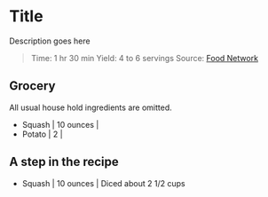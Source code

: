 # Title

Description goes here

> Time: 1 hr 30 min
> Yield: 4 to 6 servings
> Source: [Food Network](https://www.foodnetwork.com/recipes/food-network-kitchen/butternut-squash-stuffed-shells-7177275)

## Grocery

All usual house hold ingredients are omitted.

- Squash | 10 ounces |
- Potato | 2 |

## A step in the recipe

- Squash | 10 ounces | Diced about 2 1/2 cups
